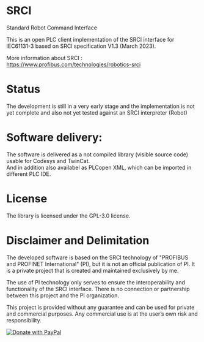 # SRCI
Standard Robot Command Interface

This is an open PLC client implementation of the SRCI interface for IEC61131-3 based on SRCI specification V1.3 (March 2023).

More information about SRCI : https://www.profibus.com/technologies/robotics-srci


# Status
The development is still in a very early stage and the implementation is not yet complete 
and also not yet tested against an SRCI interpreter (Robot)

# Software delivery:
The software is delivered as a not compiled library (visible source code) usable for Codesys and TwinCat.  
And in addition also availabel as PLCopen XML, which can be imported in different PLC IDE.

# License
The library is licensed under the GPL-3.0 license.

# Disclaimer and Delimitation

The developed software is based on the SRCI technology of "PROFIBUS and PROFINET International" (PI), but it is not an official publication of PI. It is a private project that is created and maintained exclusively by me.

The use of PI technology only serves to ensure the interoperability and functionality of the SRCI interface. There is no connection or partnership between this project and the PI organization.

This project is provided without any guarantee and can be used for private and commercial purposes. Any commercial use is at the user’s own risk and responsibility.


[![Donate with PayPal](https://raw.githubusercontent.com/stefan-niedermann/paypal-donate-button/master/paypal-donate-button.png)](https://www.paypal.com/donate/?hosted_button_id=ERN6VH9WA95J6)
